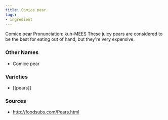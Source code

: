 ```yaml
---
title: Comice pear
tags:
- ingredient
---
```

Comice pear Pronunciation: kuh-MEES These juicy pears are considered to be the best for eating out of hand, but they're very expensive.

### Other Names

* Comice pear

### Varieties

* [[pears]]

### Sources
* http://foodsubs.com/Pears.html
